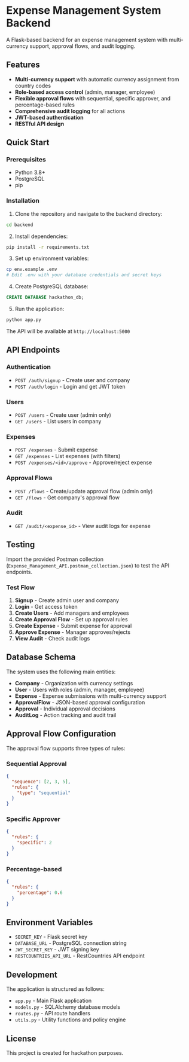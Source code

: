 # Expense Management System Backend

A Flask-based backend for an expense management system with multi-currency support, approval flows, and audit logging.

## Features

- **Multi-currency support** with automatic currency assignment from country codes
- **Role-based access control** (admin, manager, employee)
- **Flexible approval flows** with sequential, specific approver, and percentage-based rules
- **Comprehensive audit logging** for all actions
- **JWT-based authentication**
- **RESTful API design**

## Quick Start

### Prerequisites

- Python 3.8+
- PostgreSQL
- pip

### Installation

1. Clone the repository and navigate to the backend directory:
```bash
cd backend
```

2. Install dependencies:
```bash
pip install -r requirements.txt
```

3. Set up environment variables:
```bash
cp env.example .env
# Edit .env with your database credentials and secret keys
```

4. Create PostgreSQL database:
```sql
CREATE DATABASE hackathon_db;
```

5. Run the application:
```bash
python app.py
```

The API will be available at `http://localhost:5000`

## API Endpoints

### Authentication
- `POST /auth/signup` - Create user and company
- `POST /auth/login` - Login and get JWT token

### Users
- `POST /users` - Create user (admin only)
- `GET /users` - List users in company

### Expenses
- `POST /expenses` - Submit expense
- `GET /expenses` - List expenses (with filters)
- `POST /expenses/<id>/approve` - Approve/reject expense

### Approval Flows
- `POST /flows` - Create/update approval flow (admin only)
- `GET /flows` - Get company's approval flow

### Audit
- `GET /audit/<expense_id>` - View audit logs for expense

## Testing

Import the provided Postman collection (`Expense_Management_API.postman_collection.json`) to test the API endpoints.

### Test Flow

1. **Signup** - Create admin user and company
2. **Login** - Get access token
3. **Create Users** - Add managers and employees
4. **Create Approval Flow** - Set up approval rules
5. **Create Expense** - Submit expense for approval
6. **Approve Expense** - Manager approves/rejects
7. **View Audit** - Check audit logs

## Database Schema

The system uses the following main entities:

- **Company** - Organization with currency settings
- **User** - Users with roles (admin, manager, employee)
- **Expense** - Expense submissions with multi-currency support
- **ApprovalFlow** - JSON-based approval configuration
- **Approval** - Individual approval decisions
- **AuditLog** - Action tracking and audit trail

## Approval Flow Configuration

The approval flow supports three types of rules:

### Sequential Approval
```json
{
  "sequence": [2, 3, 5],
  "rules": {
    "type": "sequential"
  }
}
```

### Specific Approver
```json
{
  "rules": {
    "specific": 2
  }
}
```

### Percentage-based
```json
{
  "rules": {
    "percentage": 0.6
  }
}
```

## Environment Variables

- `SECRET_KEY` - Flask secret key
- `DATABASE_URL` - PostgreSQL connection string
- `JWT_SECRET_KEY` - JWT signing key
- `RESTCOUNTRIES_API_URL` - RestCountries API endpoint

## Development

The application is structured as follows:

- `app.py` - Main Flask application
- `models.py` - SQLAlchemy database models
- `routes.py` - API route handlers
- `utils.py` - Utility functions and policy engine

## License

This project is created for hackathon purposes.

